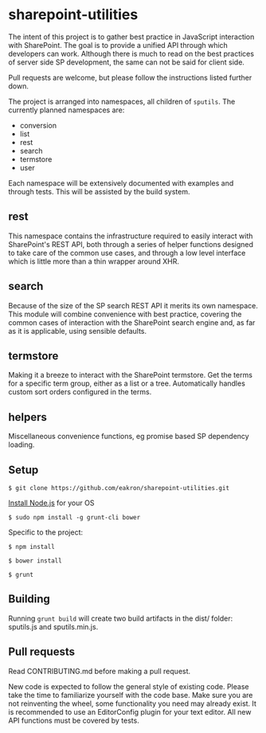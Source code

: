 sharepoint-utilities
====================

The intent of this project is to gather best practice in JavaScript interaction with SharePoint. The goal is to provide a unified API through which developers can work. Although there is much to read on the best practices of server side SP development, the same can not be said for client side.

Pull requests are welcome, but please follow the instructions listed further down.

The project is arranged into namespaces, all children of `sputils`. The currently planned namespaces are:
* conversion
* list
* rest
* search
* termstore
* user

Each namespace will be extensively documented with examples and through tests. This will be assisted by the build system.

rest
----

This namespace contains the infrastructure required to easily interact with SharePoint's REST API, both through a series of helper functions designed to take care of the common use cases, and through a low level interface which is little more than a thin wrapper around XHR.

search
------

Because of the size of the SP search REST API it merits its own namespace. This module will combine convenience with best practice, covering the common cases of interaction with the SharePoint search engine and, as far as it is applicable, using sensible defaults.

termstore
---------

Making it a breeze to interact with the SharePoint termstore. Get the terms for a specific term group, either as a list or a tree. Automatically handles custom sort orders configured in the terms.

helpers
-------

Miscellaneous convenience functions, eg promise based SP dependency loading.

Setup
------------

    $ git clone https://github.com/eakron/sharepoint-utilities.git

[Install Node.js](https://github.com/joyent/node/wiki/Installing-Node.js-via-package-manager) for your OS

    $ sudo npm install -g grunt-cli bower


Specific to the project:

    $ npm install

    $ bower install

    $ grunt

Building
--------

Running `grunt build` will create two build artifacts in the dist/ folder: sputils.js and sputils.min.js.

Pull requests
-------------

Read CONTRIBUTING.md before making a pull request.

New code is expected to follow the general style of existing code. Please take the time to familiarize yourself with the code base. Make sure you are not reinventing the wheel, some functionality you need may already exist. It is recommended to use an EditorConfig plugin for your text editor. All new API functions must be covered by tests.

